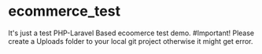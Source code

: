 # ecommerce_test
It's just a test PHP-Laravel Based ecoomerce test demo.
#Important!
Please create a Uploads folder to your local git project otherwise it might get error.
